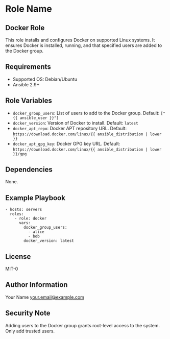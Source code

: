 Role Name
=========

Docker Role
-----------
This role installs and configures Docker on supported Linux systems. It ensures Docker is installed, running, and that specified users are added to the Docker group.

Requirements
------------
- Supported OS: Debian/Ubuntu
- Ansible 2.9+

Role Variables
--------------
- `docker_group_users`: List of users to add to the Docker group. Default: `["{{ ansible_user }}"]`
- `docker_version`: Version of Docker to install. Default: `latest`
- `docker_apt_repo`: Docker APT repository URL. Default: `https://download.docker.com/linux/{{ ansible_distribution | lower }}`
- `docker_apt_gpg_key`: Docker GPG key URL. Default: `https://download.docker.com/linux/{{ ansible_distribution | lower }}/gpg`

Dependencies
------------
None.

Example Playbook
----------------
    - hosts: servers
      roles:
        - role: docker
          vars:
            docker_group_users:
              - alice
              - bob
            docker_version: latest

License
-------
MIT-0

Author Information
------------------
Your Name <your.email@example.com>

Security Note
-------------
Adding users to the Docker group grants root-level access to the system. Only add trusted users.
